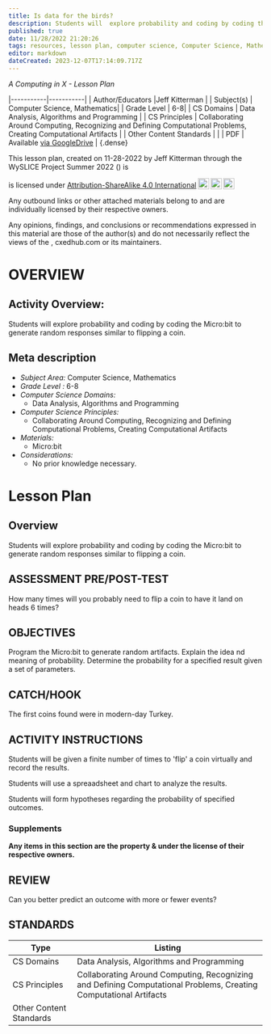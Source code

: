 ```yaml
---
title: Is data for the birds?
description: Students will  explore probability and coding by coding the Micro:bit to generate random responses similar to flipping a coin.
published: true
date: 11/28/2022 21:20:26
tags: resources, lesson plan, computer science, Computer Science, Mathematics 
editor: markdown
dateCreated: 2023-12-07T17:14:09.717Z
---
```

*A Computing in X - Lesson Plan*

|-----------|-----------|
| Author/Educators |Jeff Kitterman |
| Subject(s) | Computer Science, Mathematics|
| Grade Level | 6-8|
| CS Domains | Data Analysis, Algorithms and Programming |
| CS Principles | Collaborating Around Computing, Recognizing and Defining Computational Problems, Creating Computational Artifacts |
| Other Content Standards |  | 
| PDF | Available [via GoogleDrive]() |
{.dense}






This lesson plan, created on 11-28-2022 by Jeff Kitterman through the  WySLICE Project Summer 2022 () is  <p xmlns:cc="http://creativecommons.org/ns#" >  is licensed under <a href="http://creativecommons.org/licenses/by-sa/4.0/?ref=chooser-v1" target="_blank" rel="license noopener noreferrer" style="display:inline-block;">Attribution-ShareAlike 4.0 International<img style="height:22px!important;margin-left:3px;vertical-align:text-bottom;" src="https://mirrors.creativecommons.org/presskit/icons/cc.svg?ref=chooser-v1"><img style="height:22px!important;margin-left:3px;vertical-align:text-bottom;" src="https://mirrors.creativecommons.org/presskit/icons/by.svg?ref=chooser-v1"><img style="height:22px!important;margin-left:3px;vertical-align:text-bottom;" src="https://mirrors.creativecommons.org/presskit/icons/sa.svg?ref=chooser-v1"></a></p>


Any outbound links or other attached materials belong to and are individually licensed by their respective owners. 


Any opinions, findings, and conclusions or recommendations expressed in this material are those of the author(s) and do not necessarily reflect the views of the , cxedhub.com or its maintainers.


# OVERVIEW
## Activity Overview:  
Students will  explore probability and coding by coding the Micro:bit to generate random responses similar to flipping a coin.
## Meta description
+ *Subject Area:* Computer Science, Mathematics 
+ *Grade Level :* 6-8 
+ *Computer Science Domains:*
   + Data Analysis, Algorithms and Programming
+ *Computer Science Principles:*
   + Collaborating Around Computing, Recognizing and Defining Computational Problems, Creating Computational Artifacts
+ *Materials:* 
   + Micro:bit
+ *Considerations:*
   + No prior knowledge necessary.


# Lesson Plan
## Overview
Students will  explore probability and coding by coding the Micro:bit to generate random responses similar to flipping a coin.
## ASSESSMENT PRE/POST-TEST
How many times will you probably need to flip a coin to have it land on heads 6 times?
## OBJECTIVES
Program the Micro:bit to generate random artifacts.
Explain the idea nd meaning of probability.
Determine the probability for a specified result given a set of parameters.


## CATCH/HOOK
The first coins found were in modern-day Turkey.


## ACTIVITY INSTRUCTIONS
Students will be given a finite number of times to 'flip' a coin virtually and record the results.


Students will use a spreaadsheet and chart to analyze the results.


Students will form hypotheses regarding the probability of specified outcomes.


### Supplements
**Any items in this section are the property & under the license of their respective owners.**






## REVIEW
Can you better predict an outcome with more or fewer events?
## STANDARDS        
| Type | Listing | 
|-----------|-----------|
| CS Domains  | Data Analysis, Algorithms and Programming|
| CS Principles   | Collaborating Around Computing, Recognizing and Defining Computational Problems, Creating Computational Artifacts|
| Other Content Standards |   |